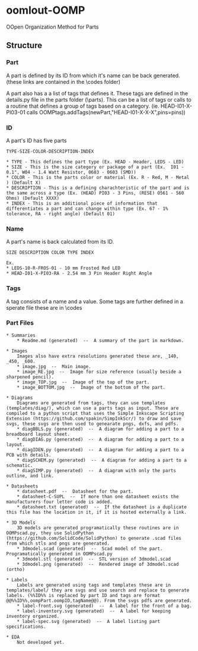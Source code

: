 # oomlout-OOMP
 OOpen Organization Method for Parts

## Structure

### Part

A part is defined by its ID from which it's name can be back generated. (these links are contained in the \codes folder)

A part also has a a list of tags that defines it. These tags are defined in the details.py file in the parts folder (\parts). This can be a list of tags or calls to a routine that defines a group of tags based on a category. (ie. HEAD-I01-X-PI03-01 calls OOMPtags.addTags(newPart,"HEAD-I01-X-X-X",pins=pins))

### ID

A part's ID has five parts

    TYPE-SIZE-COLOR-DESCRIPTION-INDEX

	* TYPE - This defines the part type (Ex. HEAD - Header, LEDS - LED)
	* SIZE - This is the size category or package of a part (Ex.  I01 - 0.1", W04 - 1.4 Watt Resistor, 0603 - 0603 (SMD))
	* COLOR - This is the parts color or material (Ex. R - Red, M - Metal ) (Default X)
	* DESCRIPTION - This is a defining charachteristic of the part and is the same across a type (Ex. (HEAD) PI03 - 3 Pins, (RESE) O561 - 560 Ohms) (Default XXXX)
	* INDEX - This is an additional piece of information that differentiates a part and can change within type (Ex. 67 - 1% tolerance, RA - right angle) (Default 01)

### Name

A part's name is back calculated from its ID.
    
	SIZE DESCRIPTION COLOR TYPE INDEX

	Ex.
	* LEDS-10-R-FROS-01 - 10 mm Frosted Red LED
	* HEAD-I01-X-PI03-RA - 2.54 mm 3 Pin Header Right Angle

### Tags

A tag consists of a name and a value. Some tags are further defined in a sperate file these are in \codes

### Part Files

	* Summaries
		* Readme.md (generated)  --  A summary of the part in markdown.

	* Images
	    Images also have extra resolutions generated these are, _140, _450, _600.
		* image.jpg  --  Main image.
		* image_RE.jpg  --  Image for size reference (usually beside a sharpened pencil).
		* image_TOP.jpg  --  Image of the top of the part.
		* image_BOTTOM.jpg  --  Image of the bottom of the part.
		
	* Diagrams
		Diagrams are generated from tags, they can use templates (templates/diag/), which can use a parts tags as input. These are compiled to a python script that uses the Simple Inkscape Scripting Extension (https://github.com/spakin/SimpInkScr/) to draw and save svgs, these svgs are then used to genearate pngs, dxfs, and pdfs.
		* diagBBLS.py (generated)  --  A diagram for adding a part to a breadboard layout sheet.
		* diagDIAG.py (generated)  --  A diagram for adding a part to a layout.
		* diagIDEN.py (generated)  --  A diagram for adding a part to a PCB with details.
		* diagSCHEM.py (generated)  --  A diagram for adding a part to a schematic.
		* diagSIMP.py (generated)  --  A diagram with only the parts outline, and link.
	
	* Datasheets
		* datasheet.pdf  --  Datasheet for the part.
		* datasheet-C-SUPL  --  If more than one datasheet exists the manufacturers four letter code is added.
		* datasheet.txt (generated)  --  If the datasheet is a duplicate this file has the location in it, if it is hosted externally a link.
		
	* 3D Models
		3D models are generated programatically these routines are in OOMPscad.py, they use SolidPython (https://github.com/SolidCode/SolidPython) to generate .scad files from which stls and pngs are generated.
		* 3dmodel.scad (generated)  --  Scad model of the part. Programatically generated in OOMPscad.py
		* 3dmodel.stl (generated)  --  STL version of 3dmodel.scad
		* 3dmodel.png (generated)  --  Rendered image of 3dmodel.scad (ortho)
		
	* Labels
		Labels are generated using tags and templates these are in templates/label/ they are svgs and use search and replace to generate labels. (%%ID%% is replaced by part ID and tags are format @@%%ID%%,oompPart.oompID,tagName@@). From the svgs pdfs are generated.
		* label-front.svg (generated)  --  A label for the front of a bag.
		* label-inventory.svg (generated)  --  A label for keeping inventory organized.
		* label-spec.svg (generated)  --  A label listing part specifications.

	* EDA
		Not developed yet.